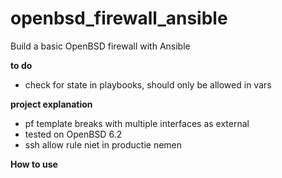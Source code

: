 # openbsd_firewall_ansible
Build a basic OpenBSD firewall with Ansible

**to do**
* check for state in playbooks, should only be allowed in vars

**project explanation**
* pf template breaks with multiple interfaces as external
* tested on OpenBSD 6.2
* ssh allow rule niet in productie nemen


**How to use**
